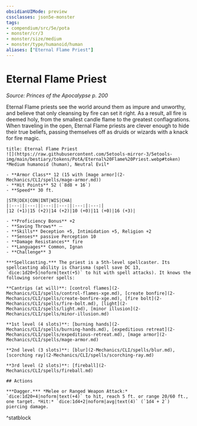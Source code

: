 ```yaml
---
obsidianUIMode: preview
cssclasses: json5e-monster
tags:
- compendium/src/5e/pota
- monster/cr/3
- monster/size/medium
- monster/type/humanoid/human
aliases: ["Eternal Flame Priest"]
---
```

# Eternal Flame Priest
*Source: Princes of the Apocalypse p. 200*  

Eternal Flame priests see the world around them as impure and unworthy, and believe that only cleansing by fire can set it right. As a result, all fire is deemed holy, from the smallest candle flame to the greatest conflagrations. When traveling in the open, Eternal Flame priests are clever enough to hide their true beliefs, passing themselves off as druids or wizards with a knack for fire magic.

```ad-statblock
title: Eternal Flame Priest
![](https://raw.githubusercontent.com/5etools-mirror-3/5etools-img/main/bestiary/tokens/PotA/Eternal%20Flame%20Priest.webp#token)
*Medium humanoid (human), Neutral Evil*

- **Armor Class** 12 (15 with [mage armor](2-Mechanics/CLI/spells/mage-armor.md))
- **Hit Points** 52 (`8d8 + 16`)
- **Speed** 30 ft.

|STR|DEX|CON|INT|WIS|CHA|
|:---:|:---:|:---:|:---:|:---:|:---:|
|12 (+1)|15 (+2)|14 (+2)|10 (+0)|11 (+0)|16 (+3)|

- **Proficiency Bonus** +2
- **Saving Throws** ⏤
- **Skills** Deception +5, Intimidation +5, Religion +2
- **Senses** passive Perception 10
- **Damage Resistances** fire
- **Languages** Common, Ignan
- **Challenge** 3

***Spellcasting.*** The priest is a 5th-level spellcaster. Its spellcasting ability is Charisma (spell save DC 13, `dice:1d20+5|noform|text(+5)` to hit with spell attacks). It knows the following sorcerer spells:

**Cantrips (at will)**: [control flames](2-Mechanics/CLI/spells/control-flames-xge.md), [create bonfire](2-Mechanics/CLI/spells/create-bonfire-xge.md), [fire bolt](2-Mechanics/CLI/spells/fire-bolt.md), [light](2-Mechanics/CLI/spells/light.md), [minor illusion](2-Mechanics/CLI/spells/minor-illusion.md)

**1st level (4 slots)**: [burning hands](2-Mechanics/CLI/spells/burning-hands.md), [expeditious retreat](2-Mechanics/CLI/spells/expeditious-retreat.md), [mage armor](2-Mechanics/CLI/spells/mage-armor.md)

**2nd level (3 slots)**: [blur](2-Mechanics/CLI/spells/blur.md), [scorching ray](2-Mechanics/CLI/spells/scorching-ray.md)

**3rd level (2 slots)**: [fireball](2-Mechanics/CLI/spells/fireball.md)

## Actions

***Dagger.*** *Melee or Ranged Weapon Attack:* `dice:1d20+4|noform|text(+4)` to hit, reach 5 ft. or range 20/60 ft., one target. *Hit:* `dice:1d4+2|noform|avg|text(4)` (`1d4 + 2`) piercing damage.
```
^statblock